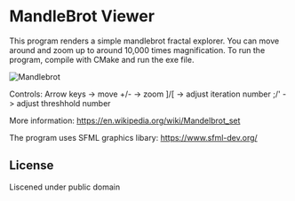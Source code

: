 # MandleBrot Viewer

This program renders a simple mandlebrot fractal explorer. You can move around and zoom up to around 10,000 times magnification. To run the program, compile with CMake and run the exe file.

![Mandlebrot](https://i.ibb.co/PGqqHRL/Screenshot-2024-12-08-232123.png)

Controls:
Arrow keys -> move
+/-        -> zoom
]/[        -> adjust iteration number
;/'        -> adjust threshhold number

More information: https://en.wikipedia.org/wiki/Mandelbrot_set

The program uses SFML graphics libary: https://www.sfml-dev.org/

## License

Liscened under public domain
